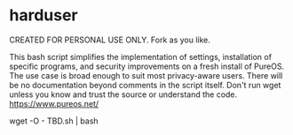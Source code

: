 # harduser

CREATED FOR PERSONAL USE ONLY. Fork as you like.

This bash script simplifies the implementation of settings, installation of specific programs, and security improvements on a fresh install of PureOS. The use case is broad enough to suit most privacy-aware users. There will be no documentation beyond comments in the script itself. Don't run wget unless you know and trust the source or understand the code.
https://www.pureos.net/

wget -O - TBD.sh | bash
